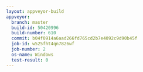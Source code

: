 ```yaml
---
layout: appveyor-build
appveyor:
  branch: master
  build-id: 50420996
  build-number: 610
  commit: b04f0914a6aad266fd765cd2b7e4092c9d90b45f
  job-id: w525fht4qn7826wf
  job-number: 2
  os-name: Windows
  test-result: 0
---
```

